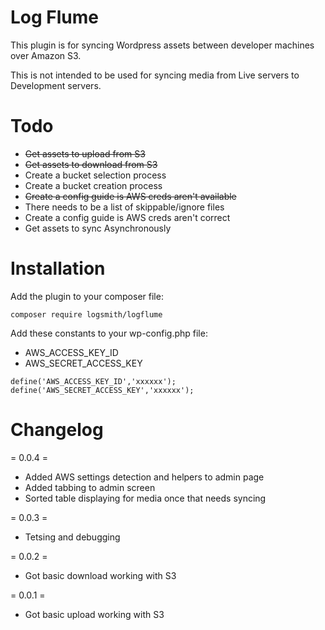 # Log Flume

This plugin is for syncing Wordpress assets between developer machines over Amazon S3.

This is not intended to be used for syncing media from Live servers to Development servers.

# Todo

- ~~Get assets to upload from S3~~
- ~~Get assets to download from S3~~
- Create a bucket selection process
- Create a bucket creation process
- ~~Create a config guide is AWS creds aren't available~~
- There needs to be a list of skippable/ignore files
- Create a config guide is AWS creds aren't correct
- Get assets to sync Asynchronously

# Installation

Add the plugin to your composer file:

```
composer require logsmith/logflume
```

Add these constants to your wp-config.php file:

- AWS_ACCESS_KEY_ID
- AWS_SECRET_ACCESS_KEY

```
define('AWS_ACCESS_KEY_ID','xxxxxx');
define('AWS_SECRET_ACCESS_KEY','xxxxxx');
```

# Changelog

= 0.0.4 =
* Added AWS settings detection and helpers to admin page
* Added tabbing to admin screen
* Sorted table displaying for media once that needs syncing

= 0.0.3 =
* Tetsing and debugging

= 0.0.2 =
* Got basic download working with S3

= 0.0.1 =
* Got basic upload working with S3
